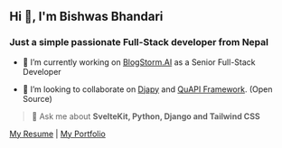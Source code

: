 ## Hi 👋, I'm Bishwas Bhandari
### Just a simple passionate Full-Stack developer from Nepal

- 🔭 I’m currently working on [BlogStorm.AI](https://www.blogstorm.ai/) as a Senior Full-Stack Developer

- 👯 I’m looking to collaborate on [Djapy](https://github.com/Bishwas-py/djapy) and [QuAPI Framework](https://github.com/Bishwas-py/QuAPI). (Open Source)

> 💬 Ask me about **SvelteKit, Python, Django and Tailwind CSS**


[My Resume](Bishwas-Bhandari-Resume.pdf) | [My Portfolio](https://bishwas.net/)
